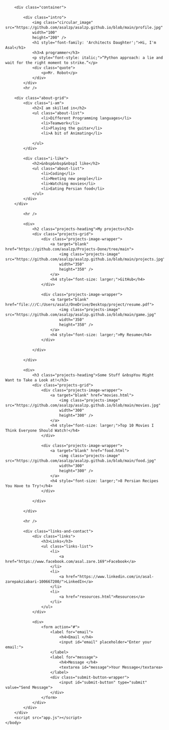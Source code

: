 <!DOCTYPE html>
<html>
    <head>
        <link rel="stylesheet" href="style.css">
        <title>Asal</title>
        <meta name="viewport" content="width=display-width, initial-scale=1" />
        <link rel="preconnect" href="https://fonts.googleapis.com">
        <link rel="preconnect" href="https://fonts.gstatic.com" crossorigin>
    <link href="https://fonts.googleapis.com/css2?family=Architects+Daughter&family=Dancing+Script&family=Kalam&family=Petemoss&family=Quicksand&display=swap" rel="stylesheet">
    </head>
    <body>

        <div class="container">

            <div class="intro">
                <img class="circular_image" src="https://github.com/asalzp/asalzp.github.io/blob/main/profile.jpg"
                width="100"
                height="200" />
                <h1 style="font-family: 'Architects Daughter';">Hi, I'm Asal</h1>
                <h3>A programmer</h3>
                <p style="font-style: italic;">“Python approach: a lie and wait for the right moment to strike.”</p>
                <div class="quote">
                    <p>Mr. Robot</p>
                </div>
            </div>
            <hr />
        
        <div class="about-grid">
            <div class="i-am">
                <h2>I am skilled in</h2>
                <ul class="about-list">
                    <li>Different Programming languages</li>
                    <li>Teamwork</li>
                    <li>Playing the guitar</li>
                    <li>A bit of Animating</li>
                    
                </ul>
            </div>

            <div class="i-like">
                <h2>&nbsp&nbsp&nbspI like</h2>
                <ul class="about-list">
                    <li>Coding</li>
                    <li>Meeting new people</li>
                    <li>Watching movies</li>
                    <li>Eating Persian food</li>
                </ul>
            </div>
        </div>
            
            <hr />

            <div>
                <h2 class="projects-heading">My projects</h2>
                <div class="projects-grid">
                    <div class="projects-image-wrapper">
                        <a target="blank" href="https://github.com/asalzp/Projects-Done/tree/main">
                            <img class="projects-image" src="https://github.com/asalzp/asalzp.github.io/blob/main/projects.jpg"
                            width="350"
                            height="350" /> 
                        </a>
                        <h4 style="font-size: larger;">GitHub</h4>
                    </div>

                    <div class="projects-image-wrapper">
                        <a target="blank" href="file:///C:/Users/asalz/OneDrive/Desktop/project/resume.pdf">
                            <img class="projects-image" src="https://github.com/asalzp/asalzp.github.io/blob/main/game.jpg" 
                            width="350"
                            height="350" />
                        </a>
                        <h4 style="font-size: larger;">My Resume</h4>
                    </div>

                </div>
               
            </div>

            <div>
                <h3 class="projects-heading">Some Stuff &nbspYou Might Want to Take a Look at!</h3>
                <div class="projects-grid">
                    <div class="projects-image-wrapper">
                        <a target="blank" href="movies.html">
                            <img class="projects-image" src="https://github.com/asalzp/asalzp.github.io/blob/main/movies.jpg"
                            width="300"
                            height="300" /> 
                        </a>
                        <h4 style="font-size: larger;">Top 10 Movies I Think Everyone Should Watch!</h4>
                    </div>

                    <div class="projects-image-wrapper">
                        <a target="blank" href="food.html">
                            <img class="projects-image" src="https://github.com/asalzp/asalzp.github.io/blob/main/food.jpg" 
                            width="300"
                            height="300" />
                        </a>
                        <h4 style="font-size: larger;">8 Persian Recipes You Have to Try!</h4>
                    </div> 
                       
                </div>
                
            </div>

            <hr />

            <div class="links-and-contact">
                <div class="links">
                    <h3>Links</h3>
                    <ul class="links-list">
                        <li>
                            <a href="https://www.facebook.com/asal.zare.169">Facebook</a>
                        </li>
                        <li>
                            <a href="https://www.linkedin.com/in/asal-zarepakziabari-100667200/">LinkedIn</a>
                        </li>
                        <li>
                            <a href="resources.html">Resources</a>
                        </li>
                    </ul>
                </div>

                <div>
                    <form action="#">
                        <label for="email">
                            <h4>Email </h4>
                            <input id="email" placeholder="Enter your email:">
                        </label>
                        <label for="message">
                            <h4>Message </h4>
                            <textarea id="message">Your Message</textarea>
                        </label>
                        <div class="submit-button-wrapper">
                            <input id="submit-button" type="submit" value="Send Message">
                        </div> 
                    </form>
                </div>
            </div>
        </div>
        <script src="app.js"></script>
    </body>
</html>
